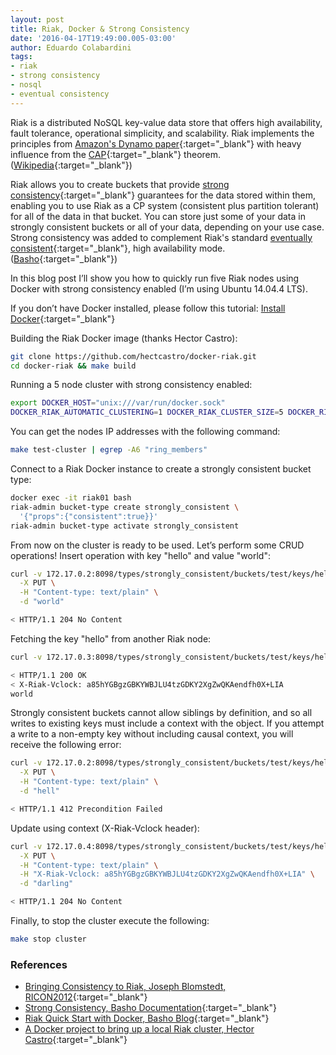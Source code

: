 ```yaml
---
layout: post
title: Riak, Docker & Strong Consistency
date: '2016-04-17T19:49:00.005-03:00'
author: Eduardo Colabardini
tags: 
- riak
- strong consistency
- nosql
- eventual consistency
---
```


Riak is a distributed NoSQL key-value data store that offers high availability, fault tolerance, operational simplicity, and scalability. Riak implements the principles from [Amazon's Dynamo paper](http://www.allthingsdistributed.com/files/amazon-dynamo-sosp2007.pdf){:target="_blank"} with heavy influence from the [CAP](https://en.wikipedia.org/wiki/CAP_Theorem){:target="_blank"} theorem. ([Wikipedia](https://en.wikipedia.org/wiki/Riak){:target="_blank"})

Riak allows you to create buckets that provide [strong consistency](http://docs.basho.com/riak/kv/2.1.4/developing/app-guide/strong-consistency/){:target="_blank"} guarantees for the data stored within them, enabling you to use Riak as a CP system (consistent plus partition tolerant) for all of the data in that bucket. You can store just some of your data in strongly consistent buckets or all of your data, depending on your use case. Strong consistency was added to complement Riak's standard [eventually consistent](https://en.wikipedia.org/wiki/Eventual_consistency){:target="_blank"}, high availability mode. ([Basho](http://docs.basho.com/riak/kv/2.1.4/developing/app-guide/strong-consistency/){:target="_blank"})

In this blog post I’ll show you how to quickly run five Riak nodes using Docker with strong consistency enabled (I’m using Ubuntu 14.04.4 LTS).

If you don’t have Docker installed, please follow this tutorial: [Install Docker](https://docs.docker.com/linux/step_one/){:target="_blank"}

Building the Riak Docker image (thanks Hector Castro):

~~~ bash
git clone https://github.com/hectcastro/docker-riak.git
cd docker-riak && make build
~~~

Running a 5 node cluster with strong consistency enabled:

~~~ bash
export DOCKER_HOST="unix:///var/run/docker.sock"
DOCKER_RIAK_AUTOMATIC_CLUSTERING=1 DOCKER_RIAK_CLUSTER_SIZE=5 DOCKER_RIAK_STRONG_CONSISTENCY=on make start-cluster
~~~

You can get the nodes IP addresses with the following command:

~~~ bash
make test-cluster | egrep -A6 "ring_members"
~~~

Connect to a Riak Docker instance to create a strongly consistent bucket type:

~~~ bash
docker exec -it riak01 bash
riak-admin bucket-type create strongly_consistent \ 
  '{"props":{"consistent":true}}'
riak-admin bucket-type activate strongly_consistent
~~~

From now on the cluster is ready to be used. Let’s perform some CRUD operations!
Insert operation with key "hello" and value "world":

~~~ bash
curl -v 172.17.0.2:8098/types/strongly_consistent/buckets/test/keys/hello \
  -X PUT \
  -H "Content-type: text/plain" \
  -d "world"

< HTTP/1.1 204 No Content
~~~

Fetching the key "hello" from another Riak node: 

~~~ bash
curl -v 172.17.0.3:8098/types/strongly_consistent/buckets/test/keys/hello

< HTTP/1.1 200 OK 
< X-Riak-Vclock: a85hYGBgzGBKYWBJLU4tzGDKY2XgZwQKAendfh0X+LIA
world
~~~

Strongly consistent buckets cannot allow siblings by definition, and so all writes to existing keys must include a context with the object. If you attempt a write to a non-empty key without including causal context, you will receive the following error: 

~~~ bash
curl -v 172.17.0.2:8098/types/strongly_consistent/buckets/test/keys/hello \
  -X PUT \
  -H "Content-type: text/plain" \
  -d "hell"

< HTTP/1.1 412 Precondition Failed 
~~~

Update using context (X-Riak-Vclock header):

~~~ bash
curl -v 172.17.0.4:8098/types/strongly_consistent/buckets/test/keys/hello \
  -X PUT \
  -H "Content-type: text/plain" \
  -H "X-Riak-Vclock: a85hYGBgzGBKYWBJLU4tzGDKY2XgZwQKAendfh0X+LIA" \
  -d "darling"

< HTTP/1.1 204 No Content
~~~

Finally, to stop the cluster execute the following:

~~~ bash
make stop cluster
~~~

### References

* [Bringing Consistency to Riak, Joseph Blomstedt, RICON2012](https://vimeo.com/51973001){:target="_blank"}
* [Strong Consistency, Basho Documentation](http://docs.basho.com/riak/kv/2.1.4/developing/app-guide/strong-consistency/){:target="_blank"}
* [Riak Quick Start with Docker, Basho Blog](http://basho.com/posts/technical/riak-quick-start-with-docker){:target="_blank"}
* [A Docker project to bring up a local Riak cluster, Hector Castro](https://github.com/hectcastro/docker-riak){:target="_blank"}
